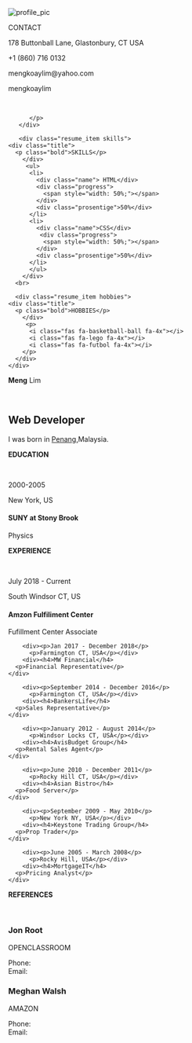 <!DOCTYPE html>
<html lang="en">
<head>
    <meta charset="UTF-8">
    <meta name="viewport" content="width=device-width, initial-scale=1.0">
    <link rel="stylesheet" href="style.css">
    <link rel="stylesheet" href="https://pro.fontawesome.com/releases/v5.10.0/css/all.css" 
    integrity="sha384-AYmEC3Yw5cVb3ZcuHtOA93w35dYTsvhLPVnYs9eStHfGJvOvKxVfELGroGkvsg+p" 
    crossorigin="anonymous"/>
    <title>Meng_Lim_Resume</title>
</head>
<body>
  <main class="resume">
   <div class="containerleft">
     <div class="profile">
       <img src="profile.PNG" alt="profile_pic">
     </div>
    <div class="resume_content">
      <div class="resume_item info">
        <div class="title">
          <p class="bold">CONTACT</p>
        </div>
          <p><i class="fas fa-location-arrow"></i>178 Buttonball Lane, Glastonbury, CT USA</li>
          <p><i class="fas fa-mobile"></i> +1 (860) 716 0132</p>
          <p><i class="fas fa-envelope"></i> mengkoaylim@yahoo.com</p>
          <p><i class="fab fa-skype"></i> mengkoaylim</p>
      <br>
          <p class="social-icon">
              <a href="https://https://www.linkedin.com/in/meng-koay-lim-%E6%9E%97%E6%98%8E%E7%A7%91-455a10136/"target="_blank" rel="linkedin"><i class="fab fa-linkedin-in fa-2x"></i></a>
              <a href="https://github.com/mengkoaylim"target="_blank" rel="GitHub"><i class="fab fa-github fa-2x"></i></a>
             
          </p>
       </div>
       
       <div class="resume_item skills">
    <div class="title">
      <p class="bold">SKILLS</p>
        </div>
         <ul>
          <li>
            <div class="name"> HTML</div>
            <div class="progress">
              <span style="width: 50%;"></span>
            </div>
            <div class="prosentige">50%</div>
          </li>
          <li>
            <div class="name">CSS</div>
             <div class="progress">
              <span style="width: 50%;"></span>
            </div>
            <div class="prosentige">50%</div>
          </li>
          </ul>
        </div>
      <br>
      
      <div class="resume_item hobbies">
    <div class="title">
      <p class="bold">HOBBIES</p>
        </div>
         <p>
          <i class="fas fa-basketball-ball fa-4x"></i> 
          <i class="fas fa-lego fa-4x"></i>
          <i class="fas fa-futbol fa-4x"></i>
        </p> 
      </div>
    </div>
  </div>
  
  <div class="resume_right">
    <div class="resume_about">
        <div class="title">
           <p class="about"><strong>Meng</strong> Lim</p>
           <br>
           <h2 class="work-title">Web Developer</h2>
        </div>
      <p>I was born in <a href="https://https://en.wikipedia.org/wiki/Penang" target="_blank" rel="Penang">Penang,</a>Malaysia.</p>
    </div>
  
  <div class="education">
    <p class="schools"><i class="fas fa-graduation-cap fa-2x"></i><b> EDUCATION </b></p>
      </div>
    <br>
  <div class="grideducation">
    <div><p>2000-2005</p>
      <p>New York, US</p></div>
        <div><h4>SUNY at Stony Brook</h4>
      <p>Physics</p>
  </div>
</div>

<div class="experience">
  <p class="work"><i class="fas fa-briefcase fa-2x"></i><b> EXPERIENCE</b></p></div>
    <br>
      <div class="gridexperiences">
        <div><p>July 2018 - Current</p>
          <p>South Windsor CT, US</p></div>
        <div><h4>Amzon Fulfiliment Center</h4>
      <p>Fufillment Center Associate</p>
    </div>

        <div><p>Jan 2017 - December 2018</p>
          <p>Farmington CT, USA</p></div>
        <div><h4>MW Financial</h4>
      <p>Financial Representative</p>
    </div>

        <div><p>September 2014 - December 2016</p>
          <p>Farmington CT, USA</p></div>
        <div><h4>BankersLife</h4>
      <p>Sales Representative</p>
    </div>

        <div><p>January 2012 - August 2014</p>
          <p>Windsor Locks CT, USA</p></div>
        <div><h4>AvisBudget Group</h4>
      <p>Rental Sales Agent</p>
    </div>

        <div><p>June 2010 - December 2011</p>
          <p>Rocky Hill CT, USA</p></div>
        <div><h4>Asian Bistro</h4>
      <p>Food Server</p>
    </div>

        <div><p>September 2009 - May 2010</p>
          <p>New York NY, USA</p></div>
        <div><h4>Keystone Trading Group</h4>
      <p>Prop Trader</p>
    </div>

        <div><p>June 2005 - March 2008</p>
          <p>Rocky Hill, USA</p></div>
        <div><h4>MortgageIT</h4>
      <p>Pricing Analyst</p>
    </div>
  </div>
  
  <div class="references">
  <p class="teacher"><i class="fas fa-pencil-alt fa-2x"></i><b> REFERENCES </b></p></div>
    <br>
      <div class="gridreferences">
    <div><h3>Jon Root</h3>
      <p>OPENCLASSROOM</p>
      Phone:
      <br>
      Email:
    </div>
    <div><h3>Meghan Walsh</h3>
      <p>AMAZON</p>
      Phone:
      <br>
      Email:
    </div>
  </div>
</main>
</body>
</html>
